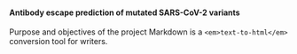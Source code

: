 #### Antibody escape prediction of mutated SARS-CoV-2 variants 
Purpose and objectives of the project
Markdown is a `<em>text-to-html</em>` conversion tool for writers.
